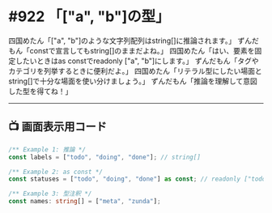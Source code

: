 # #922 「["a", "b"]の型」

四国めたん「["a", "b"]のような文字列配列はstring[]に推論されます。」
ずんだもん「constで宣言してもstring[]のままだよね。」
四国めたん「はい、要素を固定したいときはas constでreadonly ["a", "b"]にします。」
ずんだもん「タグやカテゴリを列挙するときに便利だよ。」
四国めたん「リテラル型にしたい場面とstring[]で十分な場面を使い分けましょう。」
ずんだもん「推論を理解して意図した型を得てね！」

---

## 📺 画面表示用コード

```typescript
/** Example 1: 推論 */
const labels = ["todo", "doing", "done"]; // string[]

/** Example 2: as const */
const statuses = ["todo", "doing", "done"] as const; // readonly ["todo", ...]

/** Example 3: 型注釈 */
const names: string[] = ["meta", "zunda"];
```
